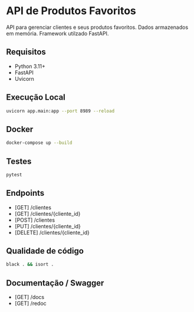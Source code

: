 # API de Produtos Favoritos

API para gerenciar clientes e seus produtos favoritos.
Dados armazenados em memória. Framework utilzado FastAPI.

## Requisitos

- Python 3.11+
- FastAPI
- Uvicorn

## Execução Local

```bash
uvicorn app.main:app --port 8989 --reload
```

## Docker

```bash
docker-compose up --build
```

## Testes

```bash
pytest
```

## Endpoints

- [GET] /clientes
- [GET] /clientes/{cliente_id}
- [POST] /clientes
- [PUT] /clientes/{cliente_id}
- [DELETE] /clientes/{cliente_id}

## Qualidade de código
```bash
black . && isort .
```

## Documentação / Swagger

- [GET] /docs
- [GET] /redoc

